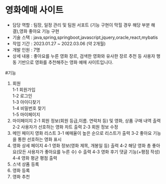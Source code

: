 # 영화예매 사이트
- 담당 역할 : 팀장, 일정 관리 및 팀원 서포트 (기능 구현이 막힐 경우 해당 부분 해결),영화 좋아요 기능 구현
- 기술 스택 : java,spring,springboot,javascript,jquery,oracle,react,mybatis
- 작업 기간 : 2023.01.27 ~ 2022.03.06 (약 2개월)
- 개발 인원 : 7명
- 상세 내용 : 좋아요를 누른 영화 장르, 검색한 영화와 유사한 장르 추천 등 사용자 행동 기반으로 영화를 추천해주는 영화 예매 사이트입니다.

#기능
1. 회원   
   1-1 회원가입   
   1-2 로그인   
   1-3 아이디찾기   
   1-4 비밀번호 찾기   
   1-5 마이페이지
2. 마이페이지
   2-1 회원 정보(회원 등급,이름. 연락처 등) 및 영화, 상품 구매 내역 출력
   2-2 사용자가 선호하는 영화 차트 출력
   2-3 회원 정보 수정
3. 메인 페이지 영화 리스트
   3-1 예매율이 높은 순으로 리스트가 출력
   3-2 좋아요 기능을 통한 선호하는 영화 표시
4. 영화 상세 페이지
   4-1 영화 정보(영화 제목, 개봉일 등) 출력
   4-2 해당 영화 총 좋아요(모든 사용자가 좋아요를 누른 수) 수 출력
   4-3 영화 후기 댓글 기능(+평점 작성)
   4-4 영화 평균 평점 출력
8. 스낵 상품 등록
9. 영화 등록
10. 영화 추천
